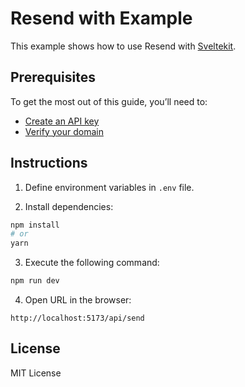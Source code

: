 # Resend with Example

This example shows how to use Resend with [Sveltekit](https://kit.svelte.dev/).

## Prerequisites

To get the most out of this guide, you’ll need to:

* [Create an API key](https://resend.com/api-keys)
* [Verify your domain](https://resend.com/domains)

## Instructions

1. Define environment variables in `.env` file.

2. Install dependencies:

  ```sh
npm install
# or
yarn
  ```

3. Execute the following command:

  ```sh
npm run dev
  ```

 4. Open URL in the browser:

  ```
http://localhost:5173/api/send
  ```

## License

MIT License
